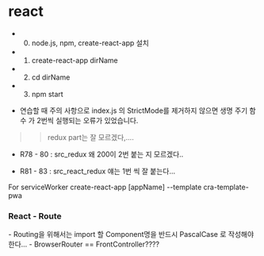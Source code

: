 # react

- 0. node.js, npm, create-react-app 설치
- 1. create-react-app dirName
- 2. cd dirName
- 3. npm start

- 연습할 때 주의 사항으로 index.js 의 StrictMode를 제거하지 않으면 생명 주기 함수 가 2번씩 실행되는 오류가 있었습니다.

>> redux part는 잘 모르겠다,....
- R78 - 80 : src_redux 왜 200이 2번 붙는 지 모르겠다..

- R81 - 83 : src_react_redux 얘는 1번 씩 잘 붙는다...

For serviceWorker
create-react-app [appName] --template cra-template-pwa

<h3>React - Route</h3>
- Routing을 위해서는 import 할 Component명을 반드시 PascalCase 로 작성해야 한다...
- BrowserRouter == FrontController????
